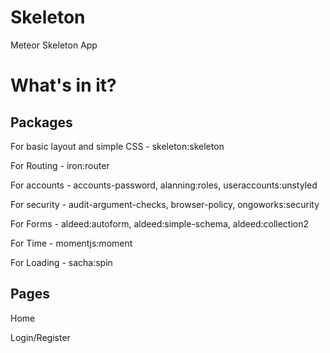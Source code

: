 # Skeleton
Meteor Skeleton App

# What's in it?

## Packages

For basic layout and simple CSS - 
skeleton:skeleton

For Routing - 
iron:router

For accounts - 
accounts-password,
alanning:roles,
useraccounts:unstyled

For security - 
audit-argument-checks,
browser-policy,
ongoworks:security 

For Forms - 
aldeed:autoform,
aldeed:simple-schema,
aldeed:collection2

For Time - 
momentjs:moment

For Loading - 
sacha:spin

## Pages

Home

Login/Register
